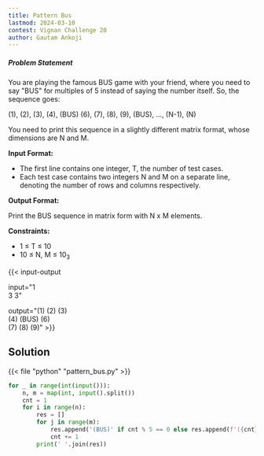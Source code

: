 ```yaml
---
title: Pattern Bus
lastmod: 2024-03-10
contest: Vignan Challenge 20
author: Gautam Ankoji
---
```


##### Problem Statement

You are playing the famous BUS game with your friend, where you need to say "BUS" for multiples of 5 instead of saying the number itself. So, the sequence goes:

(1), (2), (3), (4), (BUS) (6), (7), (8), (9), (BUS), ..., (N-1), (N)

You need to print this sequence in a slightly different matrix format, whose dimensions are N and M.

**Input Format:**

* The first line contains one integer, T, the number of test cases.
* Each test case contains two integers N and M on a separate line, denoting the number of rows and columns respectively.

**Output Format:**

Print the BUS sequence in matrix form with N x M elements.

**Constraints:**

* 1 ≤ T ≤ 10
* 10 ≤ N, M ≤ 10<sub>3</sub>

{{< input-output

input="1</br>3 3"

output="(1) (2) (3)</br>(4) (BUS) (6)</br>(7) (8) (9)" >}}

## Solution

<!-- **Approach:** -->

{{< file "python" "pattern_bus.py" >}}

```py
for _ in range(int(input())):
    n, m = map(int, input().split())
    cnt = 1
    for i in range(n):
        res = []
        for j in range(m):
            res.append('(BUS)' if cnt % 5 == 0 else res.append(f'({cnt})'))
            cnt += 1
        print(' '.join(res))
```
